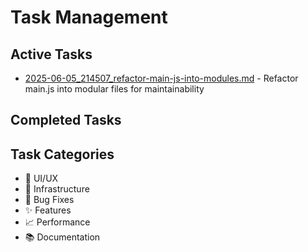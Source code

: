 # Task Management

## Active Tasks
- [2025-06-05_214507_refactor-main-js-into-modules.md](./2025-06-05_214507_refactor-main-js-into-modules.md) - Refactor main.js into modular files for maintainability

## Completed Tasks

## Task Categories
- 🎨 UI/UX
- 🔧 Infrastructure
- 🐛 Bug Fixes
- ✨ Features
- 📈 Performance
- 📚 Documentation 